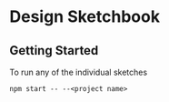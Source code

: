 # Design Sketchbook

## Getting Started
To run any of the individual sketches
```
npm start -- --<project name>
```